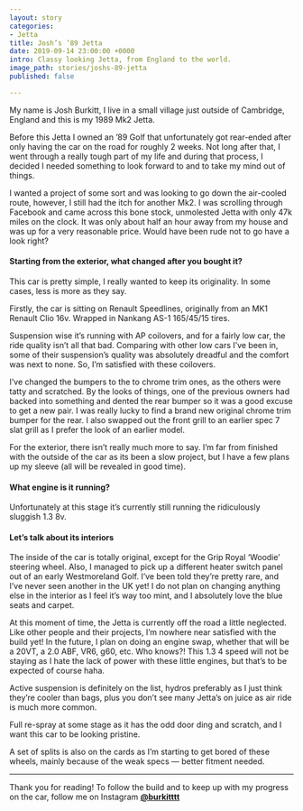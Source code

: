 ```yaml
---
layout: story
categories:
- Jetta
title: Josh’s ’89 Jetta
date: 2019-09-14 23:00:00 +0000
intro: Classy looking Jetta, from England to the world.
image_path: stories/joshs-89-jetta
published: false

---
```

My name is Josh Burkitt, I live in a small village just outside of Cambridge, England and this is my 1989 Mk2 Jetta.

Before this Jetta I owned an ’89 Golf that unfortunately got rear-ended after only having the car on the road for roughly 2 weeks. Not long after that, I went through a really tough part of my life and during that process, I decided I needed something to look forward to and to take my mind out of things.

I wanted a project of some sort and was looking to go down the air-cooled route, however, I still had the itch for another Mk2. I was scrolling through Facebook and came across this bone stock, unmolested Jetta with only 47k miles on the clock. It was only about half an hour away from my house and was up for a very reasonable price. Would have been rude not to go have a look right?

#### Starting from the exterior, what changed after you bought it?

This car is pretty simple, I really wanted to keep its originality. In some cases, less is more as they say.

Firstly, the car is sitting on Renault Speedlines, originally from an MK1 Renault Clio 16v. Wrapped in Nankang AS-1 165/45/15 tires.

Suspension wise it’s running with AP coilovers, and for a fairly low car, the ride quality isn’t all that bad. Comparing with other low cars I’ve been in, some of their suspension’s quality was absolutely dreadful and the comfort was next to none. So, I’m satisfied with these coilovers.

I’ve changed the bumpers to the to chrome trim ones, as the others were tatty and scratched. By the looks of things, one of the previous owners had backed into something and dented the rear bumper so it was a good excuse to get a new pair. I was really lucky to find a brand new original chrome trim bumper for the rear. I also swapped out the front grill to an earlier spec 7 slat grill as I prefer the look of an earlier model.

For the exterior, there isn’t really much more to say. I’m far from finished with the outside of the car as its been a slow project, but I have a few plans up my sleeve (all will be revealed in good time).

#### What engine is it running?

Unfortunately at this stage it’s currently still running the ridiculously sluggish 1.3 8v.

#### Let’s talk about its interiors

The inside of the car is totally original, except for the Grip Royal ‘Woodie’ steering wheel. Also, I managed to pick up a different heater switch panel out of an early Westmoreland Golf. I’ve been told they’re pretty rare, and I’ve never seen another in the UK yet! I do not plan on changing anything else in the interior as I feel it’s way too mint, and I absolutely love the blue seats and carpet.

  
At this moment of time, the Jetta is currently off the road a little neglected. Like other people and their projects, I’m nowhere near satisfied with the build yet! In the future, I plan on doing an engine swap, whether that will be a 20VT, a 2.0 ABF, VR6, g60, etc. Who knows?! This 1.3 4 speed will not be staying as I hate the lack of power with these little engines, but that’s to be expected of course haha.

Active suspension is definitely on the list, hydros preferably as I just think they’re cooler than bags, plus you don’t see many Jetta’s on juice as air ride is much more common.

Full re-spray at some stage as it has the odd door ding and scratch, and I want this car to be looking pristine.

A set of splits is also on the cards as I’m starting to get bored of these wheels, mainly because of the weak specs — better fitment needed.

***

Thank you for reading! To follow the build and to keep up with my progress on the car, follow me on Instagram [**@burkitttt**](https://www.instagram.com/burkitttt/)